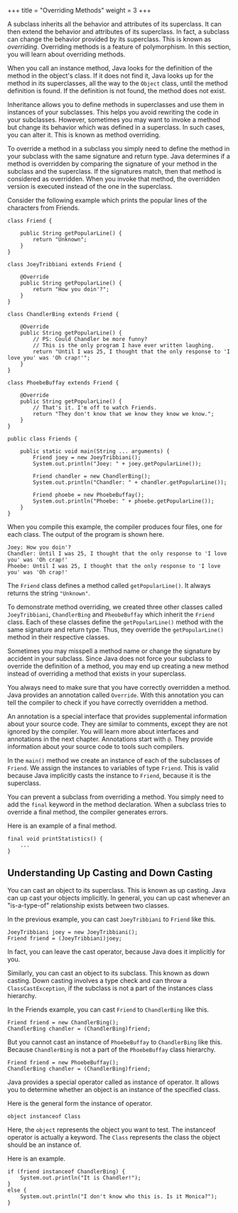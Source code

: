 +++
title = "Overriding Methods"
weight = 3
+++

A subclass inherits all the behavior and attributes of its superclass. It can then
extend the behavior and attributes of its superclass. In fact, a subclass can
change the behavior provided by its superclass. This is known as *overriding*.
Overriding methods is a feature of polymorphism. In this section, you will learn
about overriding methods.

When you call an instance method, Java looks for the definition of the method
in the object's class. If it does not find it, Java looks up for the method
in its superclasses, all the way to the `Object` class, until the method definition
is found. If the definition is not found, the method does not exist.

Inheritance allows you to define methods in superclasses and use them in
instances of your subclasses. This helps you avoid rewriting the code in your
subclasses. However, sometimes you may want to invoke a method but change its
behavior which was defined in a superclass. In such cases, you can alter it. This is
known as method overriding.

To override a method in a subclass you simply need to define the method
in your subclass with the same signature and return type. Java determines if
a method is overridden by comparing the signature of your method in the subclass
and the superclass. If the signatures match, then that method is considered as
overridden. When you invoke that method, the overridden version is executed instead
of the one in the superclass.

Consider the following example which prints the popular lines of the characters
from Friends.

```
class Friend {

    public String getPopularLine() {
        return "Unknown";
    }
}

class JoeyTribbiani extends Friend {

    @Override
    public String getPopularLine() {
        return "How you doin'?";
    }
}

class ChandlerBing extends Friend {

    @Override
    public String getPopularLine() {
        // PS: Could Chandler be more funny?
        // This is the only program I have ever written laughing.
        return "Until I was 25, I thought that the only response to 'I love you' was 'Oh crap!'";
    }
}

class PhoebeBuffay extends Friend {

    @Override
    public String getPopularLine() {
        // That's it. I'm off to watch Friends.
        return "They don't know that we know they know we know.";
    }
}

public class Friends {

    public static void main(String ... arguments) {
        Friend joey = new JoeyTribbiani();
        System.out.println("Joey: " + joey.getPopularLine());

        Friend chandler = new ChandlerBing();
        System.out.println("Chandler: " + chandler.getPopularLine());

        Friend phoebe = new PhoebeBuffay();
        System.out.println("Phoebe: " + phoebe.getPopularLine());
    }
}
```

When you compile this example, the compiler produces four files, one for each
class. The output of the program is shown here.

```
Joey: How you doin'?
Chandler: Until I was 25, I thought that the only response to 'I love you' was 'Oh crap!'
Phoebe: Until I was 25, I thought that the only response to 'I love you' was 'Oh crap!'
```

The `Friend` class defines a method called `getPopularLine()`. It always
returns the string `"Unknown"`.

To demonstrate method overriding, we created three other classes called
`JoeyTribbiani`, `ChandlerBing` and `PheobeBuffay` which inherit the `Friend`
class. Each of these classes define the `getPopularLine()` method with the same
signature and return type. Thus, they override the `getPopularLine()` method in
their respective classes.

Sometimes you may misspell a method name or change the signature by accident in
your subclass. Since Java does not force your subclass to override the definition
of a method, you may end up creating a new method instead of overriding a method
that exists in your superclass.

You always need to make sure that you have correctly overridden a method. Java
provides an annotation called `Override`. With this annotation you can tell the
compiler to check if you have correctly overridden a method.

An annotation is a special interface that provides supplemental information
about your source code. They are similar to comments, except they are not ignored
by the compiler. You will learn more about interfaces and annotations in the next
chapter. Annotations start with `@`. They provide information about your source 
code to tools such compilers. 

In the `main()` method we create an instance of each of the subclasses of `Friend`.
We assign the instances to variables of type `Friend`. This is valid because Java
implicitly casts the instance to `Friend`, because it is the superclass.

You can prevent a subclass from overriding a method. You simply need to add
the `final` keyword in the method declaration. When a subclass tries to override
a final method, the compiler generates errors.

Here is an example of a final method.
```
final void printStatistics() {
    ...
}
```

## Understanding Up Casting and Down Casting

You can cast an object to its superclass. This is known as up casting.
Java can up cast your objects implicitly. In general, you can up cast whenever
an "is-a-type-of" relationship exists between two classes.

In the previous example, you can cast `JoeyTribbiani` to `Friend` like this.

```
JoeyTribbiani joey = new JoeyTribbiani();
Friend friend = (JoeyTribbiani)joey;
```

In fact, you can leave the cast operator, because Java does it implicitly for you. 

Similarly, you can cast an object to its subclass. This known as down casting.
Down casting involves a type check and can throw a `ClassCastException`, if the
subclass is not a part of the instances class hierarchy.

In the Friends example, you can cast `Friend` to `ChandlerBing` like this.

```
Friend friend = new ChandlerBing();
ChandlerBing chandler = (ChandlerBing)friend;
```

But you cannot cast an instance of `PhoebeBuffay` to `ChandlerBing` like this.
Because `ChandlerBing` is not a part of the `PhoebeBuffay` class hierarchy.
```
Friend friend = new PhoebeBuffay();
ChandlerBing chandler = (ChandlerBing)friend;
```

Java provides a special operator called as instance of operator. It allows you
to determine whether an object is an instance of the specified class.

Here is the general form the instance of operator.
```
object instanceof Class
```

Here, the `object` represents the object you want to test. The instanceof operator
is actually a keyword. The `Class` represents the class the object should
be an instance of.

Here is an example.
```
if (friend instanceof ChandlerBing) {
    System.out.println("It is Chandler!");
}
else {
    System.out.println("I don't know who this is. Is it Monica?");
}
```